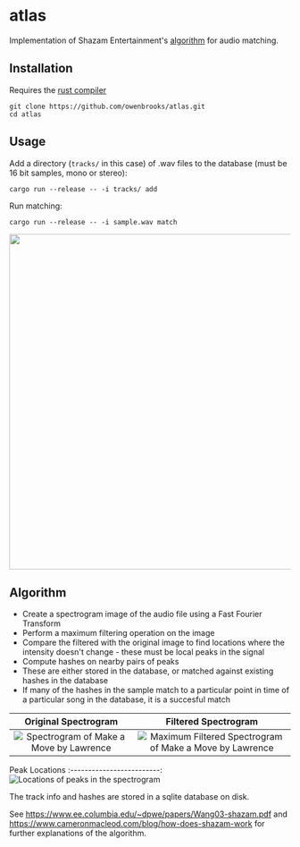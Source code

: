 # atlas

Implementation of Shazam Entertainment's [algorithm](https://www.ee.columbia.edu/~dpwe/papers/Wang03-shazam.pdf) for audio matching. 

## Installation
Requires the [rust compiler](https://www.rust-lang.org/tools/install)

```
git clone https://github.com/owenbrooks/atlas.git
cd atlas
```

## Usage

Add a directory (`tracks/` in this case) of .wav files to the database (must be 16 bit samples, mono or stereo): 

`cargo run --release -- -i tracks/ add`

Run matching: 

`cargo run --release -- -i sample.wav match`

<p align="center">
  <img src="https://user-images.githubusercontent.com/7232997/197459438-207ca588-43f9-4900-8049-5fe8b28ec2d4.png" width="600">
</p>

## Algorithm
- Create a spectrogram image of the audio file using a Fast Fourier Transform
- Perform a maximum filtering operation on the image
- Compare the filtered with the original image to find locations where the intensity doesn't change - these must be local peaks in the signal
- Compute hashes on nearby pairs of peaks
- These are either stored in the database, or matched against existing hashes in the database
- If many of the hashes in the sample match to a particular point in time of a particular song in the database, it is a succesful match

Original Spectrogram           |  Filtered Spectrogram
:-------------------------:|:-------------------------:
![Spectrogram of Make a Move by Lawrence](https://user-images.githubusercontent.com/7232997/197457789-843fbe1d-042b-46f0-a688-a0dbea2d7c18.png)  |  ![Maximum Filtered Spectrogram of Make a Move by Lawrence](https://user-images.githubusercontent.com/7232997/197457798-1c3ea095-b301-4b52-8dda-b6313155fda0.png)

Peak Locations
:-------------------------:
![Locations of peaks in the spectrogram](https://user-images.githubusercontent.com/7232997/197457812-29aabc17-fb23-4ad9-8534-21a000665bf6.png)

The track info and hashes are stored in a sqlite database on disk.

See https://www.ee.columbia.edu/~dpwe/papers/Wang03-shazam.pdf and https://www.cameronmacleod.com/blog/how-does-shazam-work for further explanations of the algorithm.
